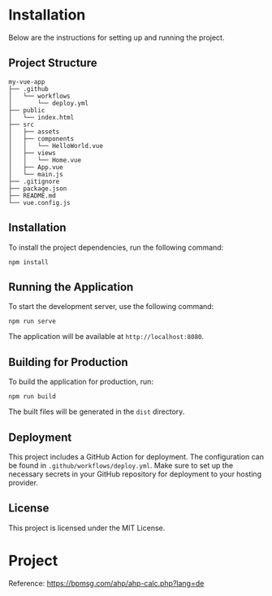 # Installation

Below are the instructions for setting up and running the project.

## Project Structure

```
my-vue-app
├── .github
│   └── workflows
│       └── deploy.yml
├── public
│   └── index.html
├── src
│   ├── assets
│   ├── components
│   │   └── HelloWorld.vue
│   ├── views
│   │   └── Home.vue
│   ├── App.vue
│   └── main.js
├── .gitignore
├── package.json
├── README.md
└── vue.config.js
```

## Installation

To install the project dependencies, run the following command:

```
npm install
```

## Running the Application

To start the development server, use the following command:

```
npm run serve
```

The application will be available at `http://localhost:8080`.

## Building for Production

To build the application for production, run:

```
npm run build
```

The built files will be generated in the `dist` directory.

## Deployment

This project includes a GitHub Action for deployment. The configuration can be found in `.github/workflows/deploy.yml`. Make sure to set up the necessary secrets in your GitHub repository for deployment to your hosting provider.

## License

This project is licensed under the MIT License.

# Project

Reference: https://bpmsg.com/ahp/ahp-calc.php?lang=de
